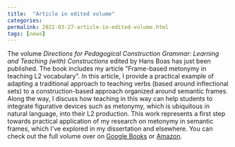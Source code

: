 ```yaml
---
title:  "Article in edited volume"
categories: 
permalink: 2022-03-27-article-in-edited-volume.html
tags: [news]
---
```


The volume *Directions for Pedagogical Construction Grammar: Learning and Teaching (with) Constructions* edited by Hans Boas has just been published. The book includes my article "Frame-based metonymy in teaching L2 vocabulary". In this article, I provide a practical example of adapting a traditional approach to teaching verbs (based around inflectional sets) to a construction-based approach organized around semantic frames. Along the way, I discuss how teaching in this way can help students to integrate figurative devices such as metonymy, which is ubiquitous in natural language, into their L2 production. This work represents a first step towards practical application of my research on metonymy in semantic frames, which I've explored in my dissertation and elsewhere. You can check out the full volume over on [Google Books](https://www.google.com/books/edition/Directions_for_Pedagogical_Construction/SOxcEAAAQBAJ?hl=en&gbpv=0) or [Amazon](https://www.amazon.com/Directions-Pedagogical-Construction-Grammar-Constructions/dp/3110746646/ref=sr_1_1?crid=36FDSPUPBCPOE&keywords=Directions+for+Pedagogical+Construction+Grammar+Learning+and+Teaching+%28with%29+Constructions&qid=1652460994&sprefix=directions+for+pedagogical+construction+grammar+learning+and+teaching+with+constructions%2Caps%2C135&sr=8-1).
